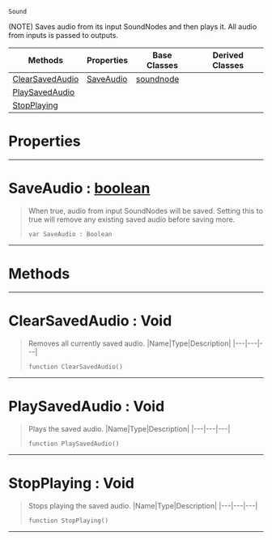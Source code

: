  `Sound`

(NOTE) Saves audio from its input SoundNodes and then plays it. All audio from inputs is passed to outputs.

|Methods|Properties|Base Classes|Derived Classes|
|---|---|---|---|
|[ ClearSavedAudio](https://plasmaengine.github.io/PlasmaDocs/Plasma1/C++/code_reference/class_reference/saveaudionode.markdown#clearsavedaudio-void)|[ SaveAudio](https://plasmaengine.github.io/PlasmaDocs/Plasma1/C++/code_reference/class_reference/saveaudionode.markdown#saveaudio-plasma-engine-do)|[soundnode](https://plasmaengine.github.io/PlasmaDocs/Plasma1/C++/code_reference/class_reference/soundnode.markdown)| |
|[ PlaySavedAudio](https://plasmaengine.github.io/PlasmaDocs/Plasma1/C++/code_reference/class_reference/saveaudionode.markdown#playsavedaudio-void)| | | |
|[ StopPlaying](https://plasmaengine.github.io/PlasmaDocs/Plasma1/C++/code_reference/class_reference/saveaudionode.markdown#stopplaying-void)| | | |


 #  Properties


---  
 #  SaveAudio : [boolean](https://plasmaengine.github.io/PlasmaDocs/Plasma1/C++/code_reference/lightning_base_types/boolean.markdown)

> When true, audio from input SoundNodes will be saved. Setting this to true will remove any existing saved audio before saving more.
> ``` lang=cpp, name=Lightning
> var SaveAudio : Boolean


---  
 #  Methods


---  
 #  ClearSavedAudio : Void

> Removes all currently saved audio.
> |Name|Type|Description|
> |---|---|---|
> ``` lang=cpp, name=Lightning
> function ClearSavedAudio()
> ``` 


---  
 #  PlaySavedAudio : Void

> Plays the saved audio.
> |Name|Type|Description|
> |---|---|---|
> ``` lang=cpp, name=Lightning
> function PlaySavedAudio()
> ``` 


---  
 #  StopPlaying : Void

> Stops playing the saved audio.
> |Name|Type|Description|
> |---|---|---|
> ``` lang=cpp, name=Lightning
> function StopPlaying()
> ``` 


---  
 

 